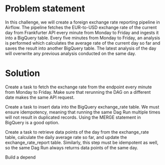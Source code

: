 # Problem statement
In this challenge, we will create a foreign exchange rate reporting pipeline in Airflow. The pipeline fetches the EUR-to-USD exchange rate of the current day from Frankfurter API every minute from Monday to Friday and ingests it into a BigQuery table. Every five minutes from Monday to Friday, an analysis is performed which calculates the average rate of the current day so far and saves the result into another BigQuery table. The latest analysis of the day will overwrite any previous analysis conducted on the same day.

# Solution
Create a task to fetch the exchange rate from the endpoint every minute from Monday to Friday. Make sure that rerunning the DAG on a different date makes the same API request.

Create a task to insert data into the BigQuery exchange_rate table. We must ensure idempotency, meaning that running the same Dag Run multiple times will not result in duplicated records. Using the MERGE statement in BigQuery is a good option.

Create a task to retrieve data points of the day from the exchange_rate table, calculate the daily average rate so far, and update the exchange_rate_report table. Similarly, this step must be idempotent as well, so the same Dag Run always returns data points of the same day.

Build a depend